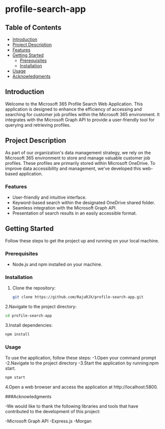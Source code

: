 # profile-search-app
## Table of Contents

- [Introduction](#introduction)
- [Project Description](#project-description)
- [Features](#features)
- [Getting Started](#getting-started)
  - [Prerequisites](#prerequisites)
  - [Installation](#installation)
- [Usage](#usage)
- [Acknowledgments](#acknowledgments)

## Introduction

Welcome to the Microsoft 365 Profile Search Web Application. This application is designed to enhance the efficiency of accessing and searching for customer job profiles within the Microsoft 365 environment. It integrates with the Microsoft Graph API to provide a user-friendly tool for querying and retrieving profiles.

## Project Description

As part of our organization's data management strategy, we rely on the Microsoft 365 environment to store and manage valuable customer job profiles. These profiles are primarily stored within Microsoft OneDrive. To improve data accessibility and management, we've developed this web-based application.

### Features

- User-friendly and intuitive interface.
- Keyword-based search within the designated OneDrive shared folder.
- Seamless integration with the Microsoft Graph API.
- Presentation of search results in an easily accessible format.

## Getting Started

Follow these steps to get the project up and running on your local machine.

### Prerequisites

- Node.js and npm installed on your machine.

### Installation

1. Clone the repository:
   ```bash
   git clone https://github.com/RajuRJX/profile-search-app.git
   ```
2.Navigate to the project directory:
```bash
cd profile-search-app
```
3.Install dependencies:
```bash
npm install
```

### Usage

To use the application, follow these steps:
-1.Open your command prompt
-2.Navigate to the project directory
-3.Start the application by running:npm start.
```bash
npm start
```
4.Open a web browser and access the application at http://localhost:5800.

###Acknowledgments

-We would like to thank the following libraries and tools that have contributed to the development of this project:

-Microsoft Graph API
-Express.js
-Morgan

